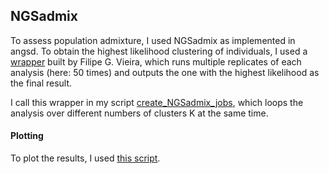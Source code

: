 ## NGSadmix

To assess population admixture, I used NGSadmix as implemented in angsd. To obtain the highest likelihood clustering of individuals, I used a [wrapper](02.scripts/wrapper_ngsAdmix.sh) built by Filipe G. Vieira, which runs multiple replicates of each analysis (here: 50 times) and outputs the one with the highest likelihood as the final result.

I call this wrapper in my script [create_NGSadmix_jobs](02.scripts/create_NGSadmix_jobs.sh), which loops the analysis over different numbers of clusters K at the same time. 

#### Plotting
To plot the results, I used [this script](04.plot/ngsadmix.R). 